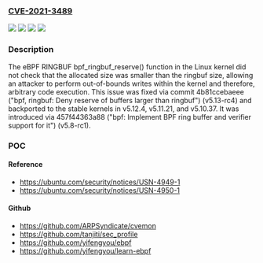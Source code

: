 ### [CVE-2021-3489](https://cve.mitre.org/cgi-bin/cvename.cgi?name=CVE-2021-3489)
![](https://img.shields.io/static/v1?label=Product&message=Linux%20kernel&color=blue)
![](https://img.shields.io/static/v1?label=Version&message=trunk%3C%20v5.13-rc4%20&color=brighgreen)
![](https://img.shields.io/static/v1?label=Vulnerability&message=CWE-119%20Improper%20Restriction%20of%20Operations%20within%20the%20Bounds%20of%20a%20Memory%20Buffer&color=brighgreen)
![](https://img.shields.io/static/v1?label=Vulnerability&message=CWE-787%20Out-of-bounds%20Write&color=brighgreen)

### Description

The eBPF RINGBUF bpf_ringbuf_reserve() function in the Linux kernel did not check that the allocated size was smaller than the ringbuf size, allowing an attacker to perform out-of-bounds writes within the kernel and therefore, arbitrary code execution. This issue was fixed via commit 4b81ccebaeee ("bpf, ringbuf: Deny reserve of buffers larger than ringbuf") (v5.13-rc4) and backported to the stable kernels in v5.12.4, v5.11.21, and v5.10.37. It was introduced via 457f44363a88 ("bpf: Implement BPF ring buffer and verifier support for it") (v5.8-rc1).

### POC

#### Reference
- https://ubuntu.com/security/notices/USN-4949-1
- https://ubuntu.com/security/notices/USN-4950-1

#### Github
- https://github.com/ARPSyndicate/cvemon
- https://github.com/tanjiti/sec_profile
- https://github.com/yifengyou/ebpf
- https://github.com/yifengyou/learn-ebpf

